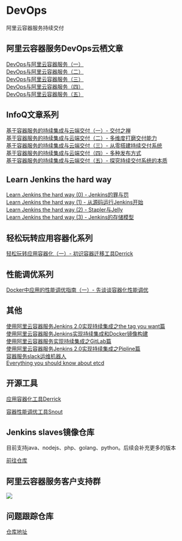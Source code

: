 # DevOps
阿里云容器服务持续交付

## 阿里云容器服务DevOps云栖文章    
<a href="https://yq.aliyun.com/articles/53928?spm=0.0.0.0.avgONJ&msgid=45336">DevOps与阿里云容器服务（一）</a>    
<a href="https://yq.aliyun.com/articles/53936">DevOps与阿里云容器服务（二）</a>    
<a href="https://yq.aliyun.com/articles/58414">DevOps与阿里云容器服务（三）</a>     
<a href="https://yq.aliyun.com/articles/58906">DevOps与阿里云容器服务（四）</a>  
<a href="https://yq.aliyun.com/articles/60154?spm=5176.100240.searchblog.13.22LCfh">DevOps与阿里云容器服务（五）</a>  

## InfoQ文章系列  
<a href="http://www.infoq.com/cn/articles/CICDInCaaS-DeliveryPrinciple">基于容器服务的持续集成与云端交付（一）- 交付之禅</a>      
<a href="http://www.infoq.com/cn/articles/CICDInCaaS-ImproveCD">基于容器服务的持续集成与云端交付（二）- 多维度打磨交付能力</a>    
<a href="http://www.infoq.com/cn/articles/CICDInCaaS-CreateCDSystem-part03">基于容器服务的持续集成与云端交付（三）- 从零搭建持续交付系统</a>  
<a href="http://www.infoq.com/cn/articles/CICDInCaaS-CreateCDSystem-part04">基于容器服务的持续集成与云端交付（四）- 多种发布方式</a>      
<a href="http://www.infoq.com/cn/articles/CICDInCaaS-CreateCDSystem-part05">基于容器服务的持续集成与云端交付（五）- 探究持续交付系统的本质</a>    

## Learn Jenkins the hard way 
<a href="https://yq.aliyun.com/articles/70441?spm=5176.8091938.0.0.WaxFfA">Learn Jenkins the hard way (0) - Jenkins的罪与罚</a><br/>
<a href="https://yq.aliyun.com/articles/70440?spm=5176.8091938.0.0.WaxFfA">Learn Jenkins the hard way (1) - 从源码运行Jenkins开始</a><br/>
<a href="https://yq.aliyun.com/articles/70751?spm=5176.8091938.0.0.80HaLc">Learn Jenkins the hard way (2) - Stapler与Jelly</a><br/>
<a href="https://yq.aliyun.com/articles/224376">Learn Jenkins the hard way (3) - Jenkins的存储模型</a><br/>


## 轻松玩转应用容器化系列  
<a href="https://yq.aliyun.com/articles/225390?spm=5176.8091938.0.0.O5Btos" target="_blank">轻松玩转应用容器化（一）- 初识容器迁移工具Derrick</a>  

## 性能调优系列
<a href="https://yq.aliyun.com/articles/399094?spm=a2c4e.100239.0.0.5d6e2d7cd2YP6K">Docker中应用的性能调优指南（一）- 先谈谈容器化性能调优</a>   

## 其他
<a href="https://yq.aliyun.com/articles/72703">使用阿里云容器服务Jenkins 2.0实现持续集成之the tag you want篇</a>     
<a href="https://yq.aliyun.com/articles/53971">使用阿里云容器服务Jenkins实现持续集成和Docker镜像构建</a>       
<a href="https://yq.aliyun.com/articles/61836">使用阿里云容器服务实现持续集成之GitLab篇</a>       
<a href="https://yq.aliyun.com/articles/64970">使用阿里云容器服务Jenkins 2.0实现持续集成之Pipline篇</a>      
<a href="https://yq.aliyun.com/articles/58422">容器服务slack运维机器人</a>      
<a href="https://yq.aliyun.com/articles/388546?msgid=4288034">Everything you should know about etcd</a>

## 开源工具  
<a href="https://github.com/alibaba/derrick">应用容器化工具Derrick</a>                          

<a href="https://github.com/ringtail/snout">容器性能调优工具Snout</a>


## Jenkins slaves镜像仓库    
目前支持java、nodejs、php、golang、python。后续会补充更多的版本     

<a href="https://github.com/AliyunContainerService/jenkins-slaves">前往仓库</a>


## 阿里云容器服务客户支持群
<img src="https://g.alicdn.com/aliyun/cos/1.4.35/images/ding.png"/>

## 问题跟踪仓库    
<a href="https://github.com/AliyunContainerService/Issues">仓库地址</a>      
